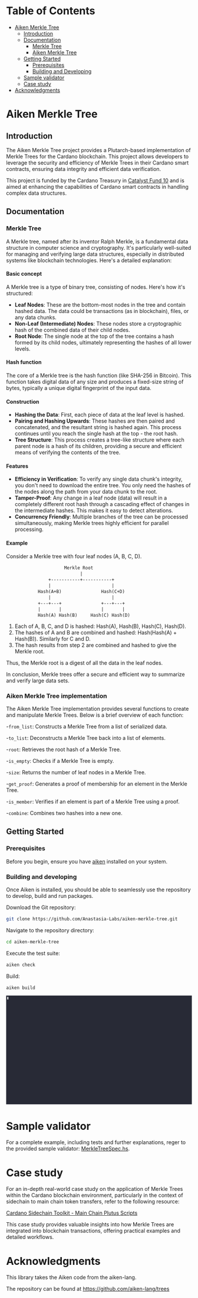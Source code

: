 <!-- markdown-toc start - Don't edit this section. Run M-x markdown-toc-refresh-toc -->
# Table of Contents

- [Aiken Merkle Tree](#aiken-merkle-tree)
  - [Introduction](#introduction)
  - [Documentation](#documentation)
    - [Merkle Tree](#merkle-tree)
    - [Aiken Merkle Tree](#aiken-merkle-tree-implementation)
  - [Getting Started](#getting-started)
    - [Prerequisites](#prerequisites)
    - [Building and Developing](#building-and-developing)
  - [Sample validator](#sample-validator)
  - [Case study](#case-study)
- [Acknowledgments](#acknowledgments)

<!-- markdown-toc end -->

# Aiken Merkle Tree

## Introduction

The Aiken Merkle Tree project provides a Plutarch-based implementation of Merkle Trees for the Cardano blockchain. This project allows developers to leverage the security and efficiency of Merkle Trees in their Cardano smart contracts, ensuring data integrity and efficient data verification.

This project is funded by the Cardano Treasury in [Catalyst Fund 10](https://projectcatalyst.io/funds/10/f10-osde-open-source-dev-ecosystem/anastasia-labs-the-trifecta-of-data-structures-merkle-trees-tries-and-linked-lists-for-cutting-edge-contracts) and is aimed at enhancing the capabilities of Cardano smart contracts in handling complex data structures.

## Documentation

### Merkle Tree

A Merkle tree, named after its inventor Ralph Merkle, is a fundamental data structure in computer science and cryptography. It's particularly well-suited for managing and verifying large data structures, especially in distributed systems like blockchain technologies. Here's a detailed explanation:

#### Basic concept

A Merkle tree is a type of binary tree, consisting of nodes. Here's how it's structured:

- **Leaf Nodes**: These are the bottom-most nodes in the tree and contain hashed data. The data could be transactions (as in blockchain), files, or any data chunks.
- **Non-Leaf (Intermediate) Nodes**: These nodes store a cryptographic hash of the combined data of their child nodes.
- **Root Node**: The single node at the top of the tree contains a hash formed by its child nodes, ultimately representing the hashes of all lower levels.

#### Hash function

The core of a Merkle tree is the hash function (like SHA-256 in Bitcoin). This function takes digital data of any size and produces a fixed-size string of bytes, typically a unique digital fingerprint of the input data.

#### Construction

- **Hashing the Data**: First, each piece of data at the leaf level is hashed.
- **Pairing and Hashing Upwards**: These hashes are then paired and concatenated, and the resultant string is hashed again. This process continues until you reach the single hash at the top - the root hash.
- **Tree Structure**: This process creates a tree-like structure where each parent node is a hash of its children, providing a secure and efficient means of verifying the contents of the tree.

#### Features

- **Efficiency in Verification**: To verify any single data chunk's integrity, you don't need to download the entire tree. You only need the hashes of the nodes along the path from your data chunk to the root.
- **Tamper-Proof**: Any change in a leaf node (data) will result in a completely different root hash through a cascading effect of changes in the intermediate hashes. This makes it easy to detect alterations.
- **Concurrency Friendly**: Multiple branches of the tree can be processed simultaneously, making Merkle trees highly efficient for parallel processing.

#### Example

Consider a Merkle tree with four leaf nodes (A, B, C, D).

```
                      Merkle Root
                            |
                +-----------+-----------+
                |                       |
            Hash(A+B)               Hash(C+D)
                |                       |
            +---+---+               +---+---+
            |       |               |       |
            Hash(A) Hash(B)     Hash(C) Hash(D)
```

1. Each of A, B, C, and D is hashed: Hash(A), Hash(B), Hash(C), Hash(D).
2. The hashes of A and B are combined and hashed: Hash(Hash(A) + Hash(B)). Similarly for C and D.
3. The hash results from step 2 are combined and hashed to give the Merkle root.

Thus, the Merkle root is a digest of all the data in the leaf nodes.

In conclusion, Merkle trees offer a secure and efficient way to summarize and verify large data sets.

### Aiken Merkle Tree implementation

The Aiken Merkle Tree implementation provides several functions to create and manipulate Merkle Trees. Below is a brief overview of each function:

-`from_list`: Constructs a Merkle Tree from a list of serialized data.

-`to_list`: Deconstructs a Merkle Tree back into a list of elements.

-`root`: Retrieves the root hash of a Merkle Tree.

-`is_empty`: Checks if a Merkle Tree is empty.

-`size`: Returns the number of leaf nodes in a Merkle Tree.

-`get_proof`: Generates a proof of membership for an element in the Merkle Tree.

-`is_member`: Verifies if an element is part of a Merkle Tree using a proof.

-`combine`: Combines two hashes into a new one.

## Getting Started

### Prerequisites

Before you begin, ensure you have [aiken](https://aiken-lang.org/installation-instructions) installed on your system.

### Building and developing

Once Aiken is installed, you should be able to seamlessly use the repository to
develop, build and run packages.

Download the Git repository:

```sh
git clone https://github.com/Anastasia-Labs/aiken-merkle-tree.git
```

Navigate to the repository directory:

```sh
cd aiken-merkle-tree
```

Execute the test suite:

```sh
aiken check
```

Build:

```sh
aiken build
```

![aiken-merkle-tree.gif](/assets/images/aiken-merkle-tree.gif)

# Sample validator

For a complete example, including tests and further explanations, reger to the provided sample validator: [MerkleTreeSpec.hs](validators/sample.ak).

# Case study

For an in-depth real-world case study on the application of Merkle Trees within the Cardano blockchain environment, particularly in the context of sidechain to main chain token transfers, refer to the following resource:

[Cardano Sidechain Toolkit - Main Chain Plutus Scripts](https://docs.cardano.org/cardano-sidechains/sidechain-toolkit/mainchain-plutus-scripts/)

This case study provides valuable insights into how Merkle Trees are integrated into blockchain transactions, offering practical examples and detailed workflows.

# Acknowledgments

This library takes the Aiken code from the aiken-lang.

The repository can be found at <https://github.com/aiken-lang/trees>
